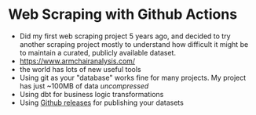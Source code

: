 # Web Scraping with Github Actions

- Did my first web scraping project 5 years ago, and decided to try another scraping project mostly to understand how difficult it might be to maintain a curated, publicly available dataset.
- https://www.armchairanalysis.com/
- the world has lots of new useful tools
- Using git as your "database" works fine for many projects. My project has just ~100MB of data _uncompressed_
- Using dbt for business logic transformations
- Using [Github releases](https://docs.github.com/en/free-pro-team@latest/github/administering-a-repository/about-releases) for publishing your datasets

